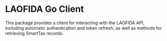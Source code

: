 ﻿# LAOFIDA Go Client
   This package provides a client for interacting with the LAOFIDA API, including automatic authentication and token refresh, as well as methods for retrieving SmartTax records.
  
